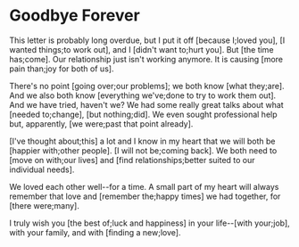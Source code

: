 # Goodbye Forever

This letter is probably long overdue, but I put it off [because I;loved you], [I wanted things;to work out], and I [didn't want to;hurt you]. But [the time has;come]. Our relationship just isn't working anymore. It is causing [more pain than;joy for both of us].

There's no point [going over;our problems]; we both know [what they;are]. And we also both know [everything we've;done to try to work them out]. And we have tried, haven't we? We had some really great talks about what [needed to;change], [but nothing;did]. We even sought professional help but, apparently, [we were;past that point already].

[I've thought about;this] a lot and I know in my heart that we will both be [happier with;other people]. [I will not be;coming back]. We both need to [move on with;our lives] and [find relationships;better suited to our individual needs].

We loved each other well--for a time. A small part of my heart will always remember that love and [remember the;happy times] we had together, for [there were;many].

I truly wish you [the best of;luck and happiness] in your life--[with your;job], with your family, and with [finding a new;love].

